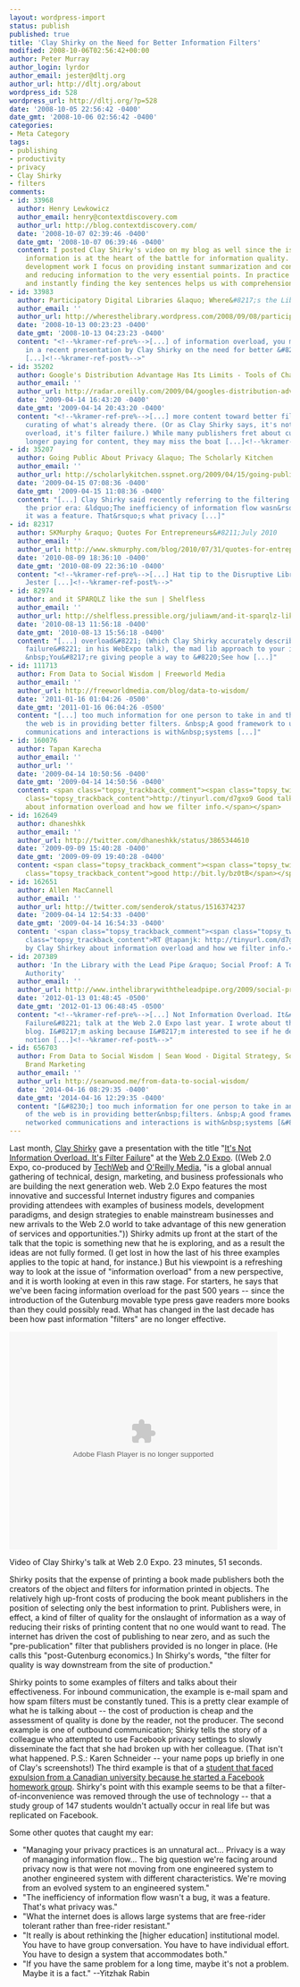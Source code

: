```yaml
---
layout: wordpress-import
status: publish
published: true
title: 'Clay Shirky on the Need for Better Information Filters'
modified: 2008-10-06T02:56:42+00:00
author: Peter Murray
author_login: lyrdor
author_email: jester@dltj.org
author_url: http://dltj.org/about
wordpress_id: 528
wordpress_url: http://dltj.org/?p=528
date: '2008-10-05 22:56:42 -0400'
date_gmt: '2008-10-06 02:56:42 -0400'
categories:
- Meta Category
tags:
- publishing
- productivity
- privacy
- Clay Shirky
- filters
comments:
- id: 33968
  author: Henry Lewkowicz
  author_email: henry@contextdiscovery.com
  author_url: http://blog.contextdiscovery.com/
  date: '2008-10-07 02:39:46 -0400'
  date_gmt: '2008-10-07 06:39:46 -0400'
  content: I posted Clay Shirky's video on my blog as well since the issue of filtering
    information is at the heart of the battle for information quality. In my product
    development work I focus on providing instant summarization and context for filtering
    and reducing information to the very essential points. In practice less is more
    and instantly finding the key sentences helps us with comprehension.
- id: 33983
  author: Participatory Digital Libraries &laquo; Where&#8217;s the Library?
  author_email: ''
  author_url: http://wheresthelibrary.wordpress.com/2008/09/08/participatory-digital-libraries/
  date: '2008-10-13 00:23:23 -0400'
  date_gmt: '2008-10-13 04:23:23 -0400'
  content: "<!--%kramer-ref-pre%-->[...] of information overload, you might be interested
    in a recent presentation by Clay Shirky on the need for better &#8220;information
    [...]<!--%kramer-ref-post%-->"
- id: 35202
  author: Google's Distribution Advantage Has Its Limits - Tools of Change for Publishing
  author_email: ''
  author_url: http://radar.oreilly.com/2009/04/googles-distribution-advantage.html
  date: '2009-04-14 16:43:20 -0400'
  date_gmt: '2009-04-14 20:43:20 -0400'
  content: "<!--%kramer-ref-pre%-->[...] more content toward better filtering and
    curating of what's already there. (Or as Clay Shirky says, it's not information
    overload, it's filter failure.) While many publishers fret about customers no
    longer paying for content, they may miss the boat [...]<!--%kramer-ref-post%-->"
- id: 35207
  author: Going Public About Privacy &laquo; The Scholarly Kitchen
  author_email: ''
  author_url: http://scholarlykitchen.sspnet.org/2009/04/15/going-public-about-privacy/
  date: '2009-04-15 07:08:36 -0400'
  date_gmt: '2009-04-15 11:08:36 -0400'
  content: "[...] Clay Shirky said recently referring to the filtering economy of
    the prior era: &ldquo;The inefficiency of information flow wasn&rsquo;t a bug,
    it was a feature. That&rsquo;s what privacy [...]"
- id: 82317
  author: SKMurphy &raquo; Quotes For Entrepreneurs&#8211;July 2010
  author_email: ''
  author_url: http://www.skmurphy.com/blog/2010/07/31/quotes-for-entrepreneurs-july-2010/
  date: '2010-08-09 18:36:10 -0400'
  date_gmt: '2010-08-09 22:36:10 -0400'
  content: "<!--%kramer-ref-pre%-->[...] Hat tip to the Disruptive Library Technology
    Jester [...]<!--%kramer-ref-post%-->"
- id: 82974
  author: and it SPARQLZ like the sun | Shelfless
  author_email: ''
  author_url: http://shelfless.pressible.org/juliawm/and-it-sparqlz-like-the-sun
  date: '2010-08-13 11:56:18 -0400'
  date_gmt: '2010-08-13 15:56:18 -0400'
  content: "[...] overload&#8221; (Which Clay Shirky accurately describes as &#8220;filter
    failure&#8221; in his WebExpo talk), the mad lib approach to your initial query.
    &nbsp;You&#8217;re giving people a way to &#8220;See how [...]"
- id: 111713
  author: From Data to Social Wisdom | Freeworld Media
  author_email: ''
  author_url: http://freeworldmedia.com/blog/data-to-wisdom/
  date: '2011-01-16 01:04:26 -0500'
  date_gmt: '2011-01-16 06:04:26 -0500'
  content: "[...] too much information for one person to take in and the future of
    the web is in providing better filters. &nbsp;A good framework to understand networked
    communications and interactions is with&nbsp;systems [...]"
- id: 160076
  author: Tapan Karecha
  author_email: ''
  author_url: ''
  date: '2009-04-14 10:50:56 -0400'
  date_gmt: '2009-04-14 14:50:56 -0400'
  content: <span class="topsy_trackback_comment"><span class="topsy_twitter_username"><span
    class="topsy_trackback_content">http://tinyurl.com/d7gxo9 Good talk by Clay Shirkey
    about information overload and how we filter info.</span></span>
- id: 162649
  author: dhaneshkk
  author_email: ''
  author_url: http://twitter.com/dhaneshkk/status/3865344610
  date: '2009-09-09 15:40:28 -0400'
  date_gmt: '2009-09-09 19:40:28 -0400'
  content: <span class="topsy_trackback_comment"><span class="topsy_twitter_username"><span
    class="topsy_trackback_content">good http://bit.ly/bz0tB</span></span>
- id: 162651
  author: Allen MacCannell
  author_email: ''
  author_url: http://twitter.com/senderok/status/1516374237
  date: '2009-04-14 12:54:33 -0400'
  date_gmt: '2009-04-14 16:54:33 -0400'
  content: '<span class="topsy_trackback_comment"><span class="topsy_twitter_username"><span
    class="topsy_trackback_content">RT @tapanjk: http://tinyurl.com/d7gxo9 Good talk
    by Clay Shirkey about information overload and how we filter info.</span></span>'
- id: 207389
  author: 'In the Library with the Lead Pipe &raquo; Social Proof: A Tool for Determining
    Authority'
  author_email: ''
  author_url: http://www.inthelibrarywiththeleadpipe.org/2009/social-proof-a-tool-for-determining-authority/
  date: '2012-01-13 01:48:45 -0500'
  date_gmt: '2012-01-13 06:48:45 -0500'
  content: "<!--%kramer-ref-pre%-->[...] Not Information Overload. It&#8217;s Filter
    Failure&#8221; talk at the Web 2.0 Expo last year. I wrote about that in my own
    blog. I&#8217;m asking because I&#8217;m interested to see if he developed this
    notion [...]<!--%kramer-ref-post%-->"
- id: 656703
  author: From Data to Social Wisdom | Sean Wood - Digital Strategy, Social Media,
    Brand Marketing
  author_email: ''
  author_url: http://seanwood.me/from-data-to-social-wisdom/
  date: '2014-04-16 08:29:35 -0400'
  date_gmt: '2014-04-16 12:29:35 -0400'
  content: "[&#8230;] too much information for one person to take in and the future
    of the web is in providing better&nbsp;filters. &nbsp;A good framework to understand
    networked communications and interactions is with&nbsp;systems [&#8230;]"
---
```

<p>Last month, <a href="http://shirky.com/" title="Clay Shirky's homepage">Clay Shirky</a> gave a presentation with the title "<a href="http://en.oreilly.com/webexny2008/public/schedule/detail/4817" title="It's Not Information Overload. It's Filter Failure.: Web 2.0 Expo New York 2008 - Co-produced by TechWeb &amp;amp; O'Reilly Conferences, September 16 - 19, 2008, New York, NY">It's Not Information Overload.  It's Filter Failure</a>" at the <a href="http://www.web2expo.com/" title="Web 2.0 Expo homepage">Web 2.0 Expo</a>.  ((Web 2.0 Expo, co-produced by <a href="http://www.techweb.com/" title="TechWeb homepage">TechWeb</a> and <a href="http://www.oreilly.com/" title="O'Reilly homepage">O'Reilly Media</a>, "is a global annual gathering of technical, design, marketing, and business professionals who are building the next generation web. Web 2.0 Expo features the most innovative and successful Internet industry figures and companies providing attendees with examples of business models, development paradigms, and design strategies to enable mainstream businesses and new arrivals to the Web 2.0 world to take advantage of this new generation of services and opportunities."))  Shirky admits up front at the start of the talk that the topic is something new that he is exploring, and as a result the ideas are not fully formed.  (I get lost in how the last of his three examples applies to the topic at hand, for instance.)  But his viewpoint is a refreshing way to look at the issue of "information overload" from a new perspective, and it is worth looking at even in this raw stage.  For starters, he says that we've been facing information overload for the past 500 years -- since the introduction of the Gutenburg movable type press gave readers more books than they could possibly read.  What has changed in the last decade has been how past information "filters" are no longer effective.</p>
<div id="video_1" class="wp-caption aligncenter" style="width: 494px"><embed src="http://blip.tv/play/Ac6tVwA" type="application/x-shockwave-flash" width="480" height="390" allowscriptaccess="always" allowfullscreen="true"></embed>
<p class="wp-caption-text">Video of Clay Shirky's talk at Web 2.0 Expo.  23 minutes, 51 seconds.</p>
</div>
<p>Shirky posits that the expense of printing a book made publishers both the creators of the object and filters for information printed in objects.  The relatively high up-front costs of producing the book meant publishers in the position of selecting only the best information to print.  Publishers were, in effect, a kind of filter of quality for the onslaught of information as a way of reducing their risks of printing content that no one would want to read.  The internet has driven the cost of publishing to near zero, and as such the "pre-publication" filter that publishers provided is no longer in place.  (He calls this "post-Gutenburg economics.)  In Shirky's words, "the filter for quality is way downstream from the site of production."</p>
<p>Shirky points to some examples of filters and talks about their effectiveness.  For inbound communication, the example is e-mail spam and how spam filters must be constantly tuned.  This is a pretty clear example of what he is talking about -- the cost of production is cheap and the assessment of quality is done by the reader, not the producer.  The second example is one of outbound communication; Shirky tells the story of a colleague who attempted to use Facebook privacy settings to slowly disseminate the fact that she had broken up with her colleague.  (That isn't what happened.  P.S.:  Karen Schneider -- your name pops up briefly in one of Clay's screenshots!)  The third example is that of a <a href="http://www.thestar.com/News/Canada/article/347442" title="Ryerson student won't be expelled | The Star">student that faced expulsion from a Canadian university because he started a Facebook homework group</a>.  Shirky's point with this example seems to be that a filter-of-inconvenience was removed through the use of technology -- that a study group of 147 students wouldn't actually occur in real life but was replicated on Facebook.</p>
<p>Some other quotes that caught my ear:</p>
<ul type="disc">
<li>"Managing your privacy practices is an unnatural act...  Privacy is a way of managing information flow...  The big question we're facing around privacy now is that were not moving from one engineered system to another engineered system with different characteristics.  We're moving from an evolved system to an engineered system."</li>
<li>"The inefficiency of information flow wasn't a bug, it was a feature.  That's what privacy was."</li>
<li>"What the internet does is allows large systems that are free-rider tolerant rather than free-rider resistant."</li>
<li>"It really is about rethinking the [higher education] institutional model.  You have to have group conversation.  You have to have individual effort.  You have to design a system that accommodates both."</li>
<li>"If you have the same problem for a long time, maybe it's not a problem.  Maybe it is a fact."  --Yitzhak Rabin</li>
</ul>
